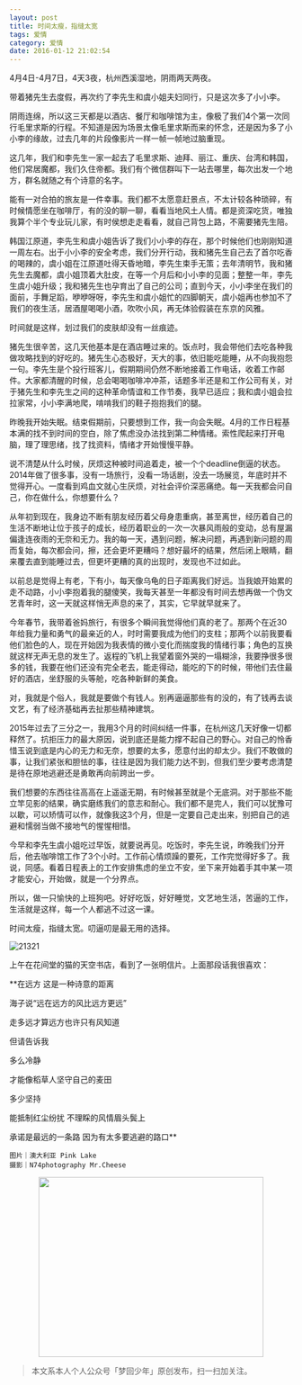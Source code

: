 ```yaml
---
layout: post
title: 时间太瘦，指缝太宽
tags: 爱情
category: 爱情
date: 2016-01-12 21:02:54
---
```


4月4日-4月7日，4天3夜，杭州西溪湿地，阴雨两天两夜。

带着猪先生去度假，再次约了李先生和虞小姐夫妇同行，只是这次多了小小李。

阴雨连绵，所以这三天都是以酒店、餐厅和咖啡馆为主，像极了我们4个第一次同行毛里求斯的行程。不知道是因为场景太像毛里求斯而来的怀念，还是因为多了小小李的缘故，过去几年的片段像影片一样一帧一帧地过脑重现。

这几年，我们和李先生一家一起去了毛里求斯、迪拜、丽江、重庆、台湾和韩国，他们常居魔都，我们久住帝都。我们有个微信群叫下一站去哪里，每次出发一个地方，群名就随之有个诗意的名字。

能有一对合拍的旅友是一件幸事。我们都不太愿意赶景点，不太计较各种琐碎，有时候情愿坐在咖啡厅，有的没的聊一聊，看看当地风土人情。都是资深吃货，唯独我算个半个专业玩儿家，有时侯想走走看看，就自己背包上路，不需要猪先生陪。

韩国江原道，李先生和虞小姐告诉了我们小小李的存在，那个时候他们也刚刚知道一周左右。出于小小李的安全考虑，我们分开行动，我和猪先生自己去了首尔吃香的喝辣的，虞小姐在江原道吐得天昏地暗，李先生束手无策；去年清明节，我和猪先生去魔都，虞小姐顶着大肚皮，在等一个月后和小小李的见面；整整一年，李先生虞小姐升级；我和猪先生也孕育出了自己的公司；直到今天，小小李坐在我们的面前，手舞足蹈，咿咿呀呀，李先生和虞小姐忙的四脚朝天，虞小姐再也参加不了我们的夜生活，居酒屋喝喝小酒，吹吹小风，再无体验假装在东京的风雅。

时间就是这样，划过我们的皮肤却没有一丝痕迹。

猪先生很辛苦，这几天他基本是在酒店睡过来的。饭点时，我会带他们去吃各种我做攻略找到的好吃的。猪先生心态极好，天大的事，依旧能吃能睡，从不向我抱怨一句。李先生是个投行班客儿，假期期间仍然不断地接着工作电话，收着工作邮件。大家都清醒的时候，总会喝喝咖啡冲冲茶，话题多半还是和工作公司有关，对于猪先生和李先生之间的这种革命情谊和工作节奏，我早已适应；我和虞小姐会拉拉家常，小小李满地爬，啃啃我们的鞋子抱抱我们的腿。

昨晚我开始失眠。结束假期前，只要想到工作，我一向会失眠。4月的工作日程基本满的找不到时间的空白，除了焦虑没办法找到第二种情绪。索性爬起来打开电脑，理了理思绪，找了找资料，情绪才开始慢慢平静。

说不清楚从什么时候，厌烦这种被时间追着走，被一个个deadline倒逼的状态。2014年做了很多事，没有一场旅行，没看一场话剧，没去一场展览，年底时并不觉得开心。一度看到鸡血文就心生厌烦，对社会评价深恶痛绝。每一天我都会问自己，你在做什么，你想要什么？

从年初到现在，我身边不断有朋友经历着父母身患重病，甚至离世，经历着自己的生活不断地让位于孩子的成长，经历着职业的一次一次暴风雨般的变动，总有屋漏偏逢连夜雨的无奈和无力。我的每一天，遇到问题，解决问题，再遇到新问题的周而复始，每次都会问，擦，还会更坏更糟吗？想好最坏的结果，然后闭上眼睛，翻来覆去直到能睡过去，但更坏更糟的真的出现时，发现也不过如此。

以前总是觉得上有老，下有小，每天像乌龟的日子距离我们好远。当我娘开始累的走不动路，小小李抱着我的腿傻笑，我每天甚至一年都没有时间去想再做一个伪文艺青年时，这一天就这样悄无声息的来了，其实，它早就早就来了。

今年春节，我带着爸妈旅行，有很多个瞬间我觉得他们真的老了。那两个在近30年给我力量和勇气的最亲近的人，时时需要我成为他们的支柱；那两个以前我要看他们脸色的人，现在开始因为我表情的微小变化而揣度我的情绪行事；角色的互换就这样无声无息的发生了。返程的飞机上我望着窗外哭的一塌糊涂，我要挣很多很多的钱，我要在他们还没有完全老去，能走得动，能吃的下的时候，带他们去住最好的酒店，坐舒服的头等舱，吃各种新鲜的美食。

对，我就是个俗人，我就是要做个有钱人。别再逼逼那些有的没的，有了钱再去谈文艺，有了经济基础再去扯那些精神建筑。

2015年过去了三分之一，我用3个月的时间纠结一件事，在杭州这几天好像一切都释然了。抗拒压力的最大原因，说到底还是能力撑不起自己的野心。对自己的怜香惜玉说到底是内心的无力和无奈，想要的太多，愿意付出的却太少。我们不敢做的事，让我们紧张和胆怯的事，往往是因为我们能力达不到，但我们至少要考虑清楚是待在原地逃避还是勇敢再向前跨出一步。

我们想要的东西往往高高在上遥遥无期，有时候甚至就是个无底洞。对于那些不能立竿见影的结果，确实磨练我们的意志和耐心。我们都不是完人，我们可以犹豫可以歇，可以矫情可以作，就像我这3个月，但是一定要自己走出来，别把自己的逃避和懦弱当做不接地气的惺惺相惜。

今早和李先生虞小姐吃过早饭，就要说再见。吃饭时，李先生说，昨晚我们分开后，他去咖啡馆工作了3个小时。工作前心情烦躁的要死，工作完觉得好多了。我说，同感。看着日程表上的工作安排焦虑的坐立不安，坐下来开始着手其中某一项才能安心，开始做，就是一个分界点。

所以，做一只愉快的上班狗吧。好好吃饭，好好睡觉，文艺地生活，苦逼的工作，生活就是这样，每一个人都逃不过这一课。

时间太瘦，指缝太宽。叨逼叨是最无用的选择。

![21321](http://7xlkoc.com1.z0.glb.clouddn.com/wp-content/uploads/2016/01/2016011213023493.jpg)

上午在花间堂的猫的天空书店，看到了一张明信片。上面那段话我很喜欢：

**在远方 这是一种诗意的距离

海子说“远在远方的风比远方更远”

走多远才算远方也许只有风知道

但请告诉我

多么冷静

才能像稻草人坚守自己的麦田

多少坚持

能抵制红尘纷扰 不理睬的风情眉头鬓上

承诺是最远的一条路 因为有太多要逃避的路口**

```
图片｜澳大利亚 Pink Lake
摄影｜N74photography Mr.Cheese
```

<div align="center">
<img src="http://7xlkoc.com1.z0.glb.clouddn.com/qrcodenew.jpg" width="400" height="320" />
</div>

> 本文系本人个人公众号「梦回少年」原创发布，扫一扫加关注。